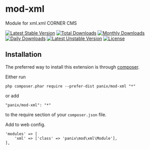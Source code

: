 mod-xml
===========
Module for xml.xml CORNER CMS

[![Latest Stable Version](https://poser.pugx.org/panix/mod-xml/v/stable)](https://packagist.org/packages/panix/mod-xml) [![Total Downloads](https://poser.pugx.org/panix/mod-xml/downloads)](https://packagist.org/packages/panix/mod-xml) [![Monthly Downloads](https://poser.pugx.org/panix/mod-xml/d/monthly)](https://packagist.org/packages/panix/mod-xml) [![Daily Downloads](https://poser.pugx.org/panix/mod-xml/d/daily)](https://packagist.org/packages/panix/mod-xml) [![Latest Unstable Version](https://poser.pugx.org/panix/mod-xml/v/unstable)](https://packagist.org/packages/panix/mod-xml) [![License](https://poser.pugx.org/panix/mod-xml/license)](https://packagist.org/packages/panix/mod-xml)


Installation
------------

The preferred way to install this extension is through [composer](http://getcomposer.org/download/).

Either run

```
php composer.phar require --prefer-dist panix/mod-xml "*"
```

or add

```
"panix/mod-xml": "*"
```

to the require section of your `composer.json` file.

Add to web config.
```
'modules' => [
    'xml' => ['class' => 'panix\mod\xml\Module'],
],
```
